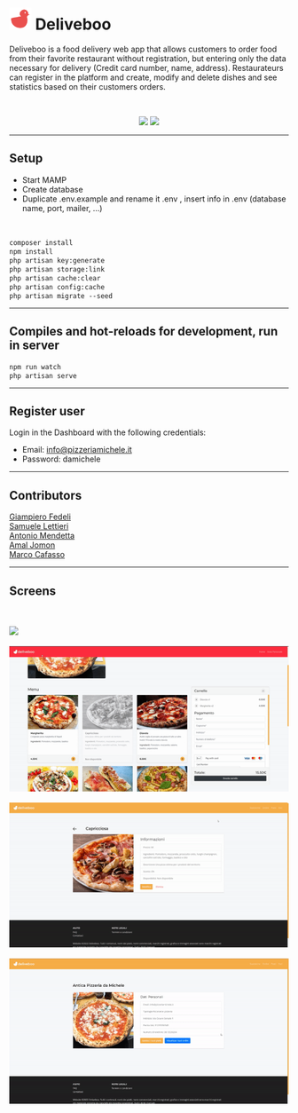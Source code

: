 # <img src="public/assets/images/favicon.png" height="40"/> Deliveboo

Deliveboo is a food delivery web app that allows customers to order food from their favorite restaurant without registration, but entering only the data necessary for delivery (Credit card number, name, address). Restaurateurs can register in the platform and create, modify and delete dishes and see statistics based on their customers orders.

<br>

<p align="center">
    <span align="left">
        <img src="public/assets/images/gif/homepage-desktop.gif" height="300px"/>
    </span>
    <span align="right">
        <img src="public/assets/images/gif/homepage-mobile.gif" height="300px">
    </span>
</p>

<hr>

## Setup

-   Start MAMP <br>
-   Create database <br>
-   Duplicate .env.example and rename it .env , insert info in .env (database name, port, mailer, ...)

<br>

```
composer install
npm install
php artisan key:generate
php artisan storage:link
php artisan cache:clear
php artisan config:cache
php artisan migrate --seed

```

<hr>

## Compiles and hot-reloads for development, run in server

```
npm run watch
php artisan serve

```

<hr>

## Register user

Login in the Dashboard with the following credentials:

-   Email: info@pizzeriamichele.it
-   Password: damichele

<hr>

## Contributors

<a href="https://github.com/ErJump">Giampiero Fedeli</a><br>
<a href="https://github.com/SamueleLettieri">Samuele Lettieri</a><br>
<a href="https://github.com/Antonius131">Antonio Mendetta</a><br>
<a href="https://github.com/amaljom">Amal Jomon</a><br>
<a href="https://github.com/markcaf">Marco Cafasso</a><br>

<hr>

## Screens

<br><br>
<img src="public/assets/images/gif/restaurant-desktop.gif">
<br><br>
<img src="public/assets/images/gif/payment-desktop.gif">
<br><br>
<img src="public/assets/images/gif/editdelete-desktop.gif">
<br><br>
<img src="public/assets/images/gif/orders-desktop.gif">
